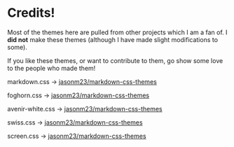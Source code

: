 # Credits!

Most of the themes here are pulled from other projects which
I am a fan of. I **did not** make these themes (although I have made slight
modifications to some).

If you like these themes, or want to contribute to them,
go show some love to the people who made them!

markdown.css ->
[jasonm23/markdown-css-themes](https://github.com/markdown-css-themes)

foghorn.css ->
[jasonm23/markdown-css-themes](https://github.com/markdown-css-themes)

avenir-white.css ->
[jasonm23/markdown-css-themes](https://github.com/markdown-css-themes)

swiss.css ->
[jasonm23/markdown-css-themes](https://github.com/markdown-css-themes)

screen.css ->
[jasonm23/markdown-css-themes](https://github.com/markdown-css-themes)
